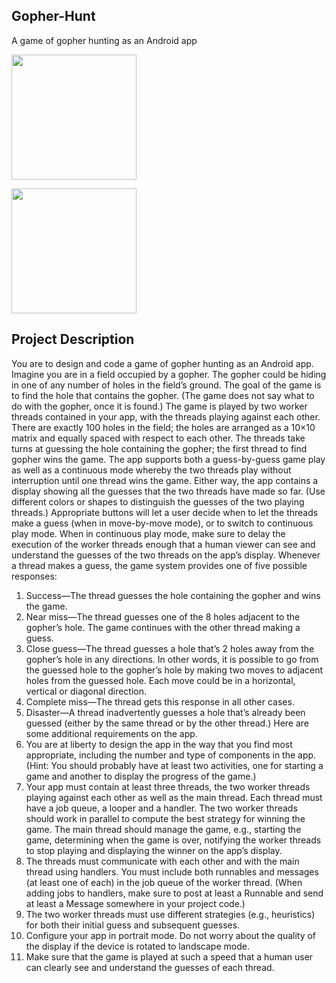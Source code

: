 ## Gopher-Hunt
A game of gopher hunting as an Android app

<img src=http://g.recordit.co/zhPjMrVlde.gif width=200><br>

<img src=http://g.recordit.co/uInEX9eMSA.gif width=200><br>

## Project Description
You are to design and code a game of gopher hunting as an Android app. Imagine you are in a field occupied
by a gopher. The gopher could be hiding in one of any number of holes in the field’s ground. The goal of the
game is to find the hole that contains the gopher. (The game does not say what to do with the gopher, once it
is found.)
The game is played by two worker threads contained in your app, with the threads playing against each
other. There are exactly 100 holes in the field; the holes are arranged as a 10×10 matrix and equally spaced
with respect to each other. The threads take turns at guessing the hole containing the gopher; the first thread
to find gopher wins the game.
The app supports both a guess-by-guess game play as well as a continuous mode whereby the two threads
play without interruption until one thread wins the game. Either way, the app contains a display showing all
the guesses that the two threads have made so far. (Use different colors or shapes to distinguish the guesses
of the two playing threads.) Appropriate buttons will let a user decide when to let the threads make a guess
(when in move-by-move mode), or to switch to continuous play mode. When in continuous play mode, make
sure to delay the execution of the worker threads enough that a human viewer can see and understand the
guesses of the two threads on the app’s display.
Whenever a thread makes a guess, the game system provides one of five possible responses:
1. Success—The thread guesses the hole containing the gopher and wins the game.
2. Near miss—The thread guesses one of the 8 holes adjacent to the gopher’s hole. The game continues
with the other thread making a guess.
3. Close guess—The thread guesses a hole that’s 2 holes away from the gopher’s hole in any directions.
In other words, it is possible to go from the guessed hole to the gopher’s hole by making two moves to
adjacent holes from the guessed hole. Each move could be in a horizontal, vertical or diagonal direction.
4. Complete miss—The thread gets this response in all other cases.
5. Disaster—A thread inadvertently guesses a hole that’s already been guessed (either by the same thread
or by the other thread.)
Here are some additional requirements on the app.
1. You are at liberty to design the app in the way that you find most appropriate, including the number and
type of components in the app. (Hint: You should probably have at least two activities, one for starting
a game and another to display the progress of the game.)
2. Your app must contain at least three threads, the two worker threads playing against each other as well
as the main thread. Each thread must have a job queue, a looper and a handler. The two worker threads
should work in parallel to compute the best strategy for winning the game. The main thread should
manage the game, e.g., starting the game, determining when the game is over, notifying the worker
threads to stop playing and displaying the winner on the app’s display.
3. The threads must communicate with each other and with the main thread using handlers. You must
include both runnables and messages (at least one of each) in the job queue of the worker thread. (When
adding jobs to handlers, make sure to post at least a Runnable and send at least a Message somewhere
in your project code.)
4. The two worker threads must use different strategies (e.g., heuristics) for both their initial guess and
subsequent guesses.
5. Configure your app in portrait mode. Do not worry about the quality of the display if the device is
rotated to landscape mode.
6. Make sure that the game is played at such a speed that a human user can clearly see and understand the
guesses of each thread.
